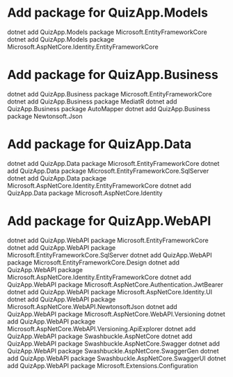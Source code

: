 # Add package for QuizApp.Models
dotnet add QuizApp.Models package Microsoft.EntityFrameworkCore
dotnet add QuizApp.Models package Microsoft.AspNetCore.Identity.EntityFrameworkCore

# Add package for QuizApp.Business
dotnet add QuizApp.Business package Microsoft.EntityFrameworkCore
dotnet add QuizApp.Business package MediatR
dotnet add QuizApp.Business package AutoMapper
dotnet add QuizApp.Business package Newtonsoft.Json

# Add package for QuizApp.Data
dotnet add QuizApp.Data package Microsoft.EntityFrameworkCore
dotnet add QuizApp.Data package Microsoft.EntityFrameworkCore.SqlServer
dotnet add QuizApp.Data package Microsoft.AspNetCore.Identity.EntityFrameworkCore
dotnet add QuizApp.Data package Microsoft.AspNetCore.Identity

# Add package for QuizApp.WebAPI
dotnet add QuizApp.WebAPI package Microsoft.EntityFrameworkCore
dotnet add QuizApp.WebAPI package Microsoft.EntityFrameworkCore.SqlServer
dotnet add QuizApp.WebAPI package Microsoft.EntityFrameworkCore.Design
dotnet add QuizApp.WebAPI package Microsoft.AspNetCore.Identity.EntityFrameworkCore
dotnet add QuizApp.WebAPI package Microsoft.AspNetCore.Authentication.JwtBearer
dotnet add QuizApp.WebAPI package Microsoft.AspNetCore.Identity.UI
dotnet add QuizApp.WebAPI package Microsoft.AspNetCore.WebAPI.NewtonsoftJson
dotnet add QuizApp.WebAPI package Microsoft.AspNetCore.WebAPI.Versioning
dotnet add QuizApp.WebAPI package Microsoft.AspNetCore.WebAPI.Versioning.ApiExplorer
dotnet add QuizApp.WebAPI package Swashbuckle.AspNetCore
dotnet add QuizApp.WebAPI package Swashbuckle.AspNetCore.Swagger
dotnet add QuizApp.WebAPI package Swashbuckle.AspNetCore.SwaggerGen
dotnet add QuizApp.WebAPI package Swashbuckle.AspNetCore.SwaggerUI
dotnet add QuizApp.WebAPI package Microsoft.Extensions.Configuration
